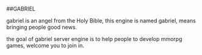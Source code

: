 ##GABRIEL

  gabriel is an angel from the Holy Bible, this engine is named gabriel, means bringing people good news.
  
  the goal of gabriel server engine is to help people to develop mmorpg games, welcome you to join in.   
